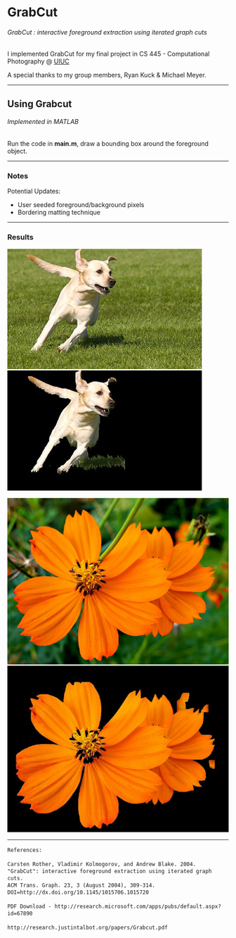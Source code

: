 # GrabCut
###### GrabCut : interactive foreground extraction using iterated graph cuts

I implemented GrabCut for my final project in CS 445 - Computational Photography @ [UIUC]

A special thanks to my group members, Ryan Kuck & Michael Meyer. 

---

## Using Grabcut
###### Implemented in MATLAB

Run the code in **main.m**, draw a bounding box around the foreground object.

---
### Notes
Potential Updates:
* User seeded foreground/background pixels
* Bordering matting technique 

---
### Results

![alt text](https://github.com/nadr0/GrabCut/blob/master/test_dog.jpg "Logo Title Text 1")
![alt text](https://github.com/nadr0/GrabCut/blob/master/final_result_dog.jpg "Logo Title Text 1")


![alt text](https://github.com/nadr0/GrabCut/blob/master/flower.jpg "Logo Title Text 1")
![alt text](https://github.com/nadr0/GrabCut/blob/master/final_flower.jpg "Logo Title Text 1")

---
```
References:

Carsten Rother, Vladimir Kolmogorov, and Andrew Blake. 2004.
"GrabCut": interactive foreground extraction using iterated graph cuts. 
ACM Trans. Graph. 23, 3 (August 2004), 309-314. DOI=http://dx.doi.org/10.1145/1015706.1015720

PDF Download - http://research.microsoft.com/apps/pubs/default.aspx?id=67890

http://research.justintalbot.org/papers/Grabcut.pdf

```

[UIUC]: https://courses.engr.illinois.edu/cs445/fa2015/
